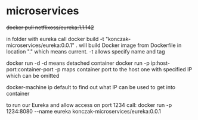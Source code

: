 # microservices

~~docker pull netflixoss/eureka:1.1.142~~

in folder with eureka call
docker build -t "konczak-microservices/eureka:0.0.1" .
	will build Docker image from Dockerfile in location "." which means current.
	-t allows specify name and tag

docker run -d
	-d means detached container
docker run -p ip:host-port:container-port
	-p maps container port to the host one with specified IP which can be omitted

docker-machine ip default
	to find out what IP can be used to get into container

to run our Eureka and allow access on port 1234 call:
docker run -p 1234:8080 --name eureka konczak-microservices/eureka:0.0.1